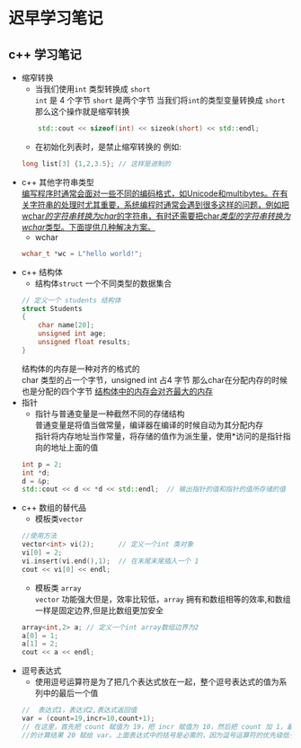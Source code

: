 # 迟早学习笔记
## c++ 学习笔记

* 缩窄转换  
	* 当我们使用`int` 类型转换成 `short`   
	`int` 是 4 个字节 `short` 是两个字节 当我们将`int`的类型变量转换成 `short` 那么这个操作就是缩窄转换
	```c++
		std::cout << sizeof(int) << sizeok(short) << std::endl;
	```
	* 在初始化列表时，是禁止缩窄转换的 例如:
	```c++
	long list[3] {1,2,3.5}; // 这样是进制的
	```
* c++ 其他字符串类型    
<u>编写程序时通常会面对一些不同的编码格式，如Unicode和multibytes。在有关字符串的处理时尤其重要，系统编程时通常会遇到很多这样的问题，例如把wchar*的字符串转换为char*的字符串，有时还需要把char*类型的字符串转换为wchar*类型。下面提供几种解决方案。</u>
	* wchar  
	```c++
	wchar_t *wc = L"hello world!"; 

	```
* c++ 结构体  
	* 结构体`struct` 一个不同类型的数据集合
	```c++ 
	// 定义一个 students 结构体
	struct Students
	{
		char name[20];
		unsigned int age;
		unsigned float results;
	}
	```
	结构体的内存是一种对齐的格式的 <br>
	char 类型的占一个字节，unsigned int 占4 字节 那么char在分配内存的时候也是分配的四个字节 <u>结构体中的内存会对齐最大的内存</u>
* 指针 
	* 指针与普通变量是一种截然不同的存储结构  
	普通变量是将值当做常量，编译器在编译的时候自动为其分配内存  
	指针将内存地址当作常量，将存储的值作为派生量，使用*访问的是指针指向的地址上面的值  
	```c++
	int p = 2;
	int *d;
	d = &p;
	std::cout << d << *d << std::endl;  // 输出指针的值和指针的值所存储的值
	```
* c++ 数组的替代品
	* 模板类`vector`<br>
	```c++
	//使用方法
	vector<int> vi(2); 		// 定义一个int 类对象
	vi[0] = 2;
	vi.insert(vi.end(),1);  // 在末尾末尾插入一个 1
	cout << vi[0] << endl;
	```
	* 模板类 `array`<br>
	`vector` 功能强大但是，效率比较低，`array` 拥有和数组相等的效率,和数组一样是固定边界,但是比数组更加安全  
	```c++
	array<int,2> a; // 定义一个int array数组边界为2
	a[0] = 1;
	a[1] = 2;
	cout << a << endl;
	```
* 逗号表达式
	* 使用逗号运算符是为了把几个表达式放在一起，整个逗号表达式的值为系列中的最后一个值
	```c++
	// 	表达式1，表达式2,表达式返回值
	var = (count=19,incr=10,count+1);
	// 在这里，首先把 count 赋值为 19，把 incr 赋值为 10，然后把 count 加 1，最后，把最右边表达式 count+1
	//的计算结果 20 赋给 var。上面表达式中的括号是必需的，因为逗号运算符的优先级低于赋值操作符。
	```
